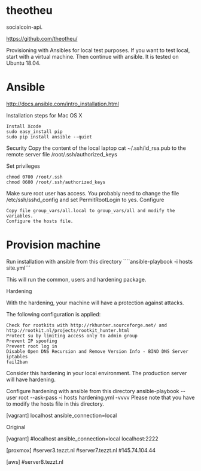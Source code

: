 # theotheu
socialcoin-api.  

https://github.com/theotheu/

Provisioning with Ansibles for local test purposes.
If you want to test local, start with a virtual machine. Then continue with ansible.
It is tested on Ubuntu 18.04.


# Ansible

http://docs.ansible.com/intro_installation.html

Installation steps for Mac OS X

    Install Xcode
    sudo easy_install pip
    sudo pip install ansible --quiet

Security
Copy the content of the local laptop cat ~/.ssh/id_rsa.pub to the remote server file /root/.ssh/authorized_keys

Set privileges

    chmod 0700 /root/.ssh
    chmod 0600 /root/.ssh/authorized_keys

Make sure root user has access. You probably need to change the file /etc/ssh/sshd_config and set PermitRootLogin to yes.
Configure

    Copy file group_vars/all.local to group_vars/all and modify the variables.
    Configure the hosts file.

# Provision machine

Run installation with ansible from this directory 
````ansible-playbook -i hosts site.yml```

This will run the common, users and hardening package.

Hardening

With the hardening, your machine will have a protection against attacks.

The following configuration is applied:

    Check for rootkits with http://rkhunter.sourceforge.net/ and http://rootkit.nl/projects/rootkit_hunter.html
    Protect su by limiting access only to admin group
    Prevent IP spoofing
    Prevent root log in
    Disable Open DNS Recursion and Remove Version Info - BIND DNS Server
    iptables
    fail2ban

Consider this hardening in your local environment. The production server will have hardening.

Configure hardening with ansible from this directory ansible-playbook --user root --ask-pass -i hosts hardening.yml -vvvv Please note that you have to modify the hosts file in this directory.

[vagrant]
localhost              ansible_connection=local

Original

[vagrant]
#localhost              ansible_connection=local
localhost:2222

[proxmox]
#server3.tezzt.nl
#server7.tezzt.nl
#145.74.104.44

[aws]
#server8.tezzt.nl
